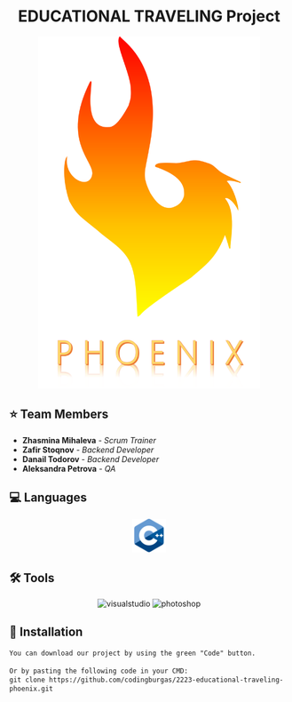 <h1 align = center> EDUCATIONAL TRAVELING Project </h1>
<p align = "center">
<img src = "Game/ET_project/Graphics/logo.png" width = "400px">
</p>

## ⭐ Team Members
* **Zhasmina Mihaleva** - *Scrum Trainer* 
 * **Zafir Stoqnov** - *Backend Developer* 
* **Danail Todorov** - *Backend Developer* 
* **Aleksandra Petrova** - *QA* 

## 💻 Languages
<p align = "center"
<a><img src="https://raw.githubusercontent.com/devicons/devicon/master/icons/cplusplus/cplusplus-original.svg" alt="cplusplus" width="60" height="60"/> </a>
</p>

## 🛠️ Tools
<p align = "center">
<a><img src="https://upload.wikimedia.org/wikipedia/commons/thumb/5/59/Visual_Studio_Icon_2019.svg/2060px-Visual_Studio_Icon_2019.svg.png" alt="visualstudio" width="60" height="60"/> </a>
<a><img src="https://upload.wikimedia.org/wikipedia/commons/thumb/a/af/Adobe_Photoshop_CC_icon.svg/2101px-Adobe_Photoshop_CC_icon.svg.png" alt="photoshop" width="60" height="60"/> </a>
</p>

## 🧰 Installation
```
You can download our project by using the green "Code" button.

Or by pasting the following code in your CMD:
git clone https://github.com/codingburgas/2223-educational-traveling-phoenix.git
```
